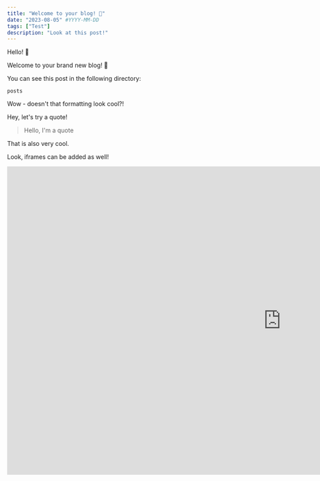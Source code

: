 ```yaml
---
title: "Welcome to your blog! 🎉"
date: "2023-08-05" #YYYY-MM-DD
tags: ["Test"]
description: "Look at this post!"
---
```


Hello! 👋

Welcome to your brand new blog! 🎉

You can see this post in the following directory:
```
posts
```

Wow - doesn't that formatting look cool?!

Hey, let's try a quote!

> Hello, I'm a quote

That is also very cool.

Look, iframes can be added as well!

<iframe width="1280" height="720" src="https://www.youtube.com/embed/c9pQYOGIWM8" title="4K Tropical Rain Sounds & Relaxing Nature Video - Sleep/ Relax/ Study/ Meditate - Ultra HD" frameborder="0" allow="accelerometer; autoplay; clipboard-write; encrypted-media; gyroscope; picture-in-picture; web-share" allowfullscreen></iframe>
